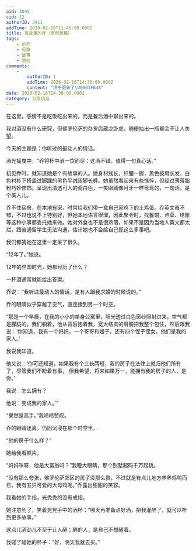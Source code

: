 ```yaml
---
aid: 3045
cid: 12
authorID: 2911
addTime: 2020-02-16T11:45:00.000Z
title: 有故事的乔（原创短篇）
tags:
    - 的乔
    - 短篇
    - 故事
    - 原创
comments:
    -
        authorID: 1
        addTime: 2020-02-16T14:30:00.000Z
        content: "终于更新了\U0001F648️"
date: 2020-02-16T14:30:00.000Z
category: 分享创造
---
```


在这里，感情不是吃饭吃出来的，而是餐后酒中聊出来的。

我对酒没有什么研究，但佛罗伦萨的杂货店藏龙卧虎，随便抽出一瓶都会不让人失望。

今天的主题是：你听过的最动人的情话。

酒光摇曳中，“乔将杯中酒一饮而尽：这酒不错，值得一句真心话。”

初见乔时，就知道她是个有故事的人。她身材线长，纤腰一握，黑色披肩长发，白色衬衫下搭盖过脚踝的黑色平绒阔脚长裤。她虽然看起来有些憔悴，但经过薄薄脂粉巧妙修饰。呈现出清透可人的瓷白色，一笑眼睛像月牙一样弯弯的，一句话，是个美人儿。

乔不住宿舍，在本地有家，时常给我们带一盒自己家鸡下的土鸡蛋。乔英文虽不错，不过也说不上特别好，但她本地语言很溜，因此聚会时，找餐馆、点菜、结账等这种小事都委托她来做。她对外食也不是很熟落，如果不是因为当地人英文都太烂，跟普通留学生无法沟通，估计她也不会给自己揽这么多事吧。

我们都猜她在这里一定呆了很久。

“12年了。”她说。

12年的异国时光，她都经历了什么？

一杯酒通常就能给出答案。

乔说：“我听过最动人的情话，是有人跟我求婚的时候说的。”

乔的眼睛似乎穿越了空气，直连接到另一个时空。

“那是一个早晨，在我的小小的单身公寓里，阳光透过白色窗纱照射进来，空气都是朦胧的。我们躺着，他从背后抱着我，宽大结实的肩膀把我整个包住，然后跟我说：‘你知道，我有一个妈妈，一个哥哥和嫂子，还有四个侄子侄女，他们是我的家人。’

我说我知道。

他又说：‘你可还知道，如果我有个三长两短，我的房子在法律上就归他们所有了，尽管我们不盼着有事， 但我希望，将来如果万一，能拥有我的房子的人，是你。’

我说：怎么拥有？

他说：变成我的家人。’”

“果然是高手。”我啧啧赞叹。

乔的眼睛迷离，仍旧沉浸在那个时空里。

“他的房子什么样？”

她给我看照片。

“妈妈咪呀，他是大富翁吗？”我瞪大眼睛，那个别墅起码千万起跳。

“没有那么夸张，佛罗伦萨郊区的房子没那么贵。不过就是有点儿地方养养鸡鸭而已。我有五只可爱的大母鸡呢。”乔露出甜甜的笑容。

我看她的手指，光秃秃的没有戒指。

她注意到了，笑着晃晃手中的酒杯：“哪天再准备点好酒，把我灌醉了，就可以听到更多故事。”

这点儿酒劲儿不至于让人醉；醉的人，是自己不想醒着。

我碰了碰她的杯子：“好，明天我就去买。”
